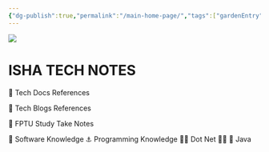 ```yaml
---
{"dg-publish":true,"permalink":"/main-home-page/","tags":["gardenEntry"]}
---
```



![](https://i.pinimg.com/564x/7f/17/f0/7f17f02600103f79e9c40b10cd292720.jpg)

# ISHA TECH NOTES

🚢 Tech Docs References

🚢 Tech Blogs References

🚢 FPTU Study Take Notes

🚢 Software Knowledge
	⚓ Programming Knowledge
		🏴‍☠️ Dot Net
		🏴‍☠️ 🚢 Java

